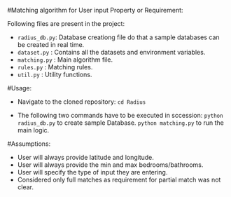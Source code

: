 #Matching algorithm for User input Property or Requirement:

Following files are present in the project:
- `radius_db.py`: Database creationg file do that a sample databases can be created in real time.
- `dataset.py` : Contains all the datasets and environment variables.
- `matching.py` : Main algorithm file.
- `rules.py` : Matching rules.
- `util.py` : Utility functions.

#Usage:
- Navigate to the cloned repository:
    `cd Radius`
    
- The following two commands have to be executed in sccession:
    `python radius_db.py` to create sample Database.
    `python matching.py` to run the main logic.
    

#Assumptions:
- User will always provide latitude and longitude.
- User will always provide the min and max bedrooms/bathrooms.
- User will specify the type of input they are entering.
- Considered only full matches as requirement for partial match was not clear.